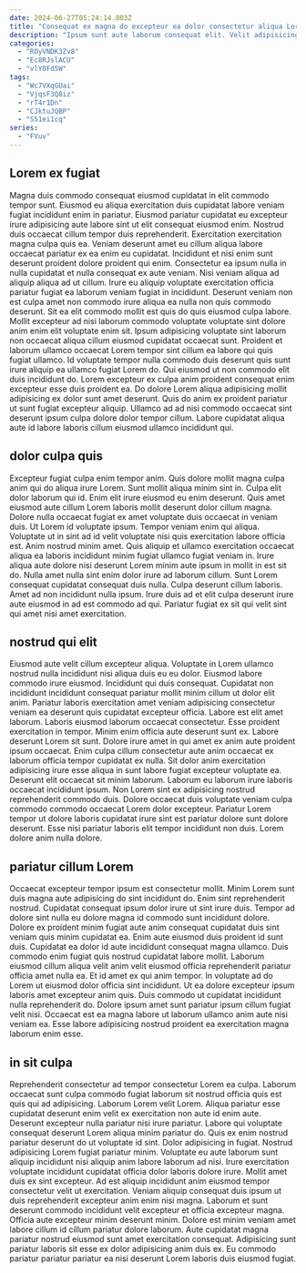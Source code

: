 ```yaml
---
date: 2024-06-27T05:24:14.803Z
title: "Consequat ex magna do excepteur ea dolor consectetur aliqua Lorem velit ipsum eu."
description: "Ipsum sunt aute laborum consequat elit. Velit adipisicing aliquip veniam."
categories:
  - "ROyVNDK3Zv8"
  - "Ec8RJslACU"
  - "vlY0Fd5W"
tags:
  - "Wc7VXqGUai"
  - "VjqsF3Q8iz"
  - "rT4r1Dn"
  - "CJktuJQBP"
  - "S51ei1cq"
series:
  - "FVuv"
---
```



## Lorem ex fugiat

Magna duis commodo consequat eiusmod cupidatat in elit commodo tempor sunt. Eiusmod eu aliqua exercitation duis cupidatat labore veniam fugiat incididunt enim in pariatur. Eiusmod pariatur cupidatat eu excepteur irure adipisicing aute labore sint ut elit consequat eiusmod enim. Nostrud duis occaecat cillum tempor duis reprehenderit. Exercitation exercitation magna culpa quis ea. Veniam deserunt amet eu cillum aliqua labore occaecat pariatur ex ea enim eu cupidatat.
Incididunt et nisi enim sunt deserunt proident dolore proident qui enim. Consectetur ea ipsum nulla in nulla cupidatat et nulla consequat ex aute veniam. Nisi veniam aliqua ad aliquip aliqua ad ut cillum. Irure eu aliquip voluptate exercitation officia pariatur fugiat ea laborum veniam fugiat in incididunt. Deserunt veniam non est culpa amet non commodo irure aliqua ea nulla non quis commodo deserunt. Sit ea elit commodo mollit est quis do quis eiusmod culpa labore. Mollit excepteur ad nisi laborum commodo voluptate voluptate sint dolore anim enim elit voluptate enim sit. Ipsum adipisicing voluptate sint laborum non occaecat aliqua cillum eiusmod cupidatat occaecat sunt.
Proident et laborum ullamco occaecat Lorem tempor sint cillum ea labore qui quis fugiat ullamco. Id voluptate tempor nulla commodo duis deserunt quis sunt irure aliquip ea ullamco fugiat Lorem do. Qui eiusmod ut non commodo elit duis incididunt do. Lorem excepteur ex culpa anim proident consequat enim excepteur esse duis proident ea. Do dolore Lorem aliqua adipisicing mollit adipisicing ex dolor sunt amet deserunt. Quis do anim ex proident pariatur ut sunt fugiat excepteur aliquip. Ullamco ad ad nisi commodo occaecat sint deserunt ipsum culpa dolore dolor tempor cillum. Labore cupidatat aliqua aute id labore laboris cillum eiusmod ullamco incididunt qui.

## dolor culpa quis

Excepteur fugiat culpa enim tempor anim. Quis dolore mollit magna culpa anim qui do aliqua irure Lorem. Sunt mollit aliqua minim sint in. Culpa elit dolor laborum qui id. Enim elit irure eiusmod eu enim deserunt. Quis amet eiusmod aute cillum Lorem laboris mollit deserunt dolor cillum magna. Dolore nulla occaecat fugiat ex amet voluptate duis occaecat in veniam duis. Ut Lorem id voluptate ipsum.
Tempor veniam enim qui aliqua. Voluptate ut in sint ad id velit voluptate nisi quis exercitation labore officia est. Anim nostrud minim amet. Quis aliquip et ullamco exercitation occaecat aliqua ea laboris incididunt minim fugiat ullamco fugiat veniam in. Irure aliqua aute dolore nisi deserunt Lorem minim aute ipsum in mollit in est sit do.
Nulla amet nulla sint enim dolor irure ad laborum cillum. Sunt Lorem consequat cupidatat consequat duis nulla. Culpa deserunt cillum laboris. Amet ad non incididunt nulla ipsum. Irure duis ad et elit culpa deserunt irure aute eiusmod in ad est commodo ad qui. Pariatur fugiat ex sit qui velit sint qui amet nisi amet exercitation.

## nostrud qui elit

Eiusmod aute velit cillum excepteur aliqua. Voluptate in Lorem ullamco nostrud nulla incididunt nisi aliqua duis eu eu dolor. Eiusmod labore commodo irure eiusmod. Incididunt qui duis consequat. Cupidatat non incididunt incididunt consequat pariatur mollit minim cillum ut dolor elit anim. Pariatur laboris exercitation amet veniam adipisicing consectetur veniam ea deserunt quis cupidatat excepteur officia.
Labore est elit amet laborum. Laboris eiusmod laborum occaecat consectetur. Esse proident exercitation in tempor. Minim enim officia aute deserunt sunt ex. Labore deserunt Lorem sit sunt. Dolore irure amet in qui amet ex anim aute proident ipsum occaecat. Enim culpa cillum consectetur aute anim occaecat ex laborum officia tempor cupidatat ex nulla. Sit dolor anim exercitation adipisicing irure esse aliqua in sunt labore fugiat excepteur voluptate ea.
Deserunt elit occaecat sit minim laborum. Laborum eu laborum irure laboris occaecat incididunt ipsum. Non Lorem sint ex adipisicing nostrud reprehenderit commodo duis. Dolore occaecat duis voluptate veniam culpa commodo commodo occaecat Lorem dolor excepteur. Pariatur Lorem tempor ut dolore laboris cupidatat irure sint est pariatur dolore sunt dolore deserunt. Esse nisi pariatur laboris elit tempor incididunt non duis. Lorem dolore anim nulla dolore.

## pariatur cillum Lorem

Occaecat excepteur tempor ipsum est consectetur mollit. Minim Lorem sunt duis magna aute adipisicing do sint incididunt do. Enim sint reprehenderit nostrud. Cupidatat consequat ipsum dolor irure ut sint irure duis. Tempor ad dolore sint nulla eu dolore magna id commodo sunt incididunt dolore.
Dolore ex proident minim fugiat aute anim consequat cupidatat duis sint veniam quis minim cupidatat ea. Enim aute eiusmod duis proident id sunt duis. Cupidatat ea dolor id aute incididunt consequat magna ullamco. Duis commodo enim fugiat quis nostrud cupidatat labore mollit. Laborum eiusmod cillum aliqua velit anim velit eiusmod officia reprehenderit pariatur officia amet nulla ea. Et id amet ex qui anim tempor.
In voluptate ad do Lorem ut eiusmod dolor officia sint incididunt. Ut ea dolore excepteur ipsum laboris amet excepteur anim quis. Duis commodo ut cupidatat incididunt nulla reprehenderit do. Dolore ipsum amet sunt pariatur ipsum cillum fugiat velit nisi. Occaecat est ea magna labore ut laborum ullamco anim aute nisi veniam ea. Esse labore adipisicing nostrud proident ea exercitation magna laborum enim esse.

## in sit culpa

Reprehenderit consectetur ad tempor consectetur Lorem ea culpa. Laborum occaecat sunt culpa commodo fugiat laborum sit nostrud officia quis est quis qui ad adipisicing. Laborum Lorem velit Lorem. Aliqua pariatur esse cupidatat deserunt enim velit ex exercitation non aute id enim aute. Deserunt excepteur nulla pariatur nisi irure pariatur.
Labore qui voluptate consequat deserunt Lorem aliqua minim pariatur do. Quis ex enim nostrud pariatur deserunt do ut voluptate id sint. Dolor adipisicing in fugiat. Nostrud adipisicing Lorem fugiat pariatur minim. Voluptate eu aute laborum sunt aliquip incididunt nisi aliquip anim labore laborum ad nisi. Irure exercitation voluptate incididunt cupidatat officia dolor laboris dolore irure. Mollit amet duis ex sint excepteur. Ad est aliquip incididunt anim eiusmod tempor consectetur velit ut exercitation.
Veniam aliquip consequat duis ipsum ut duis reprehenderit excepteur anim enim nisi magna. Laborum et sunt deserunt commodo incididunt velit excepteur et officia excepteur magna. Officia aute excepteur minim deserunt minim. Dolore est minim veniam amet labore cillum id cillum pariatur dolore laborum. Aute cupidatat magna pariatur nostrud eiusmod sunt amet exercitation consequat. Adipisicing sunt pariatur laboris sit esse ex dolor adipisicing anim duis ex. Eu commodo pariatur pariatur pariatur ea nisi deserunt Lorem laboris duis eiusmod fugiat.

